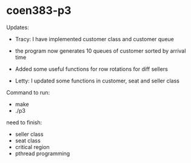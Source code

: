# coen383-p3

Updates:
- Tracy: I have implemented customer class and customer queue
- the program now generates 10 queues of customer sorted by arrival time
- Added some useful functions for row rotations for diff sellers

- Letty: I updated some functions in customer, seat and seller class

Command to run:
- make
- ./p3

need to finish:
- seller class
- seat class
- critical region
- pthread programming
